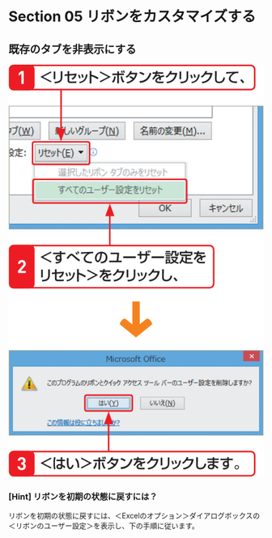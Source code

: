 # Section 05 リボンをカスタマイズする

## 既存のタブを非表示にする

![](004.png)

### [Hint] リボンを初期の状態に戻すには？

リボンを初期の状態に戻すには、＜Excelのオプション＞ダイアログボックスの＜リボンのユーザー設定＞を表示し、下の手順に従います。


